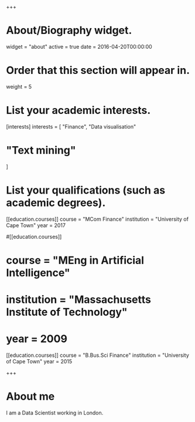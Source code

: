 +++
# About/Biography widget.
widget = "about"
active = true
date = 2016-04-20T00:00:00

# Order that this section will appear in.
weight = 5

# List your academic interests.
[interests]
  interests = [
    "Finance",
    "Data visualisation"
#    "Text mining"
  ]

# List your qualifications (such as academic degrees).
[[education.courses]]
  course = "MCom Finance"
  institution = "University of Cape Town"
  year = 2017

#[[education.courses]]
#  course = "MEng in Artificial Intelligence"
#  institution = "Massachusetts Institute of Technology"
#  year = 2009

[[education.courses]]
  course = "B.Bus.Sci Finance"
  institution = "University of Cape Town"
  year = 2015
 
+++

# About me

I am a Data Scientist working in London.
